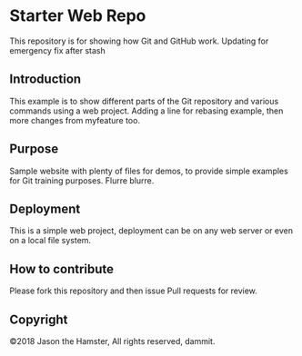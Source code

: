 # Starter Web Repo

This repository is for showing how Git and GitHub work. Updating for emergency fix after stash

## Introduction

This example is to show different parts of the Git repository and various commands using a web project. Adding a line for rebasing example, then more changes from myfeature too. 

## Purpose

Sample website with plenty of files for demos, to provide simple examples for Git training purposes. Flurre blurre. 

## Deployment

This is a simple web project, deployment can be on any web server or even on a local file system. 

## How to contribute
Please fork this repository and then issue Pull requests for review.

## Copyright
©2018 Jason the Hamster, All rights reserved, dammit. 

